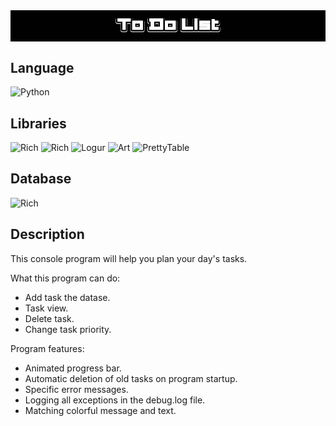 <div>
    <img src="https://github.com/SultanovAsadbek/sultanovasadbek/blob/main/assets/to-do-list.gif" align="center"/>
</div>

## Language
![Python](https://img.shields.io/badge/python-black?style=for-the-badge&logo=python&logoColor=yellow)

## Libraries
![Rich](https://img.shields.io/badge/sqlite3-black?style=for-the-badge&logo=sqlite&logoColor=blue)
![Rich](https://img.shields.io/badge/rich-black?style=for-the-badge&logo=vector-logo-zone&logoColor=darkorange)
![Logur](https://img.shields.io/badge/loguru-black?style=for-the-badge&logo=vector-logo-zone&logoColor=darkslategray)
![Art](https://img.shields.io/badge/art-black?style=for-the-badge&logo=vector-logo-zone&logoColor=cadetblue)
![PrettyTable](https://img.shields.io/badge/prettytable-black?style=for-the-badge&logo=vector-logo-zone&logoColor=olive)

## Database
![Rich](https://img.shields.io/badge/sqlite-black?style=for-the-badge&logo=sqlite&logoColor=blue)

## Description
This console program will help you plan your day's tasks.

What this program can do:
- Add task the datase.
- Task view.
- Delete task.
- Change task priority.

Program features:
- Animated progress bar.
- Automatic deletion of old tasks on program startup.
- Specific error messages.
- Logging all exceptions in the debug.log file.
- Matching colorful message and text.
